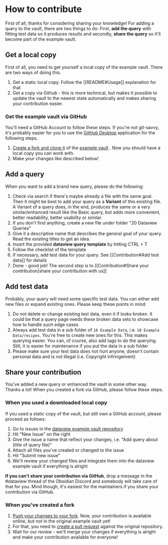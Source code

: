 # How to contribute

First of all, thanks for considering sharing your knowledge! For adding a query to the vault, there are two things to do: First, **add the query** with fitting test data so it produces results and secondly, **share the query** so it'll become part of the example vault.

## Get a local copy

First of all, you need to get yourself a local copy of the example vault. There are two ways of doing this.

1. Get a static local copy. Follow the [[README#Usage]] explanation for that
2. Get a copy via Github - this is more technical, but makes it possible to update the vault to the newest state automatically and makes sharing your contribution easier.

### Get the example vault via GitHub

You'll need a GitHub Account to follow these steps. If you're not git-savvy, it's probably easier for you to use the [GitHub Desktop](https://desktop.github.com/) application for the following steps.

1. [Create a fork and clone it](https://docs.github.com/en/desktop/contributing-and-collaborating-using-github-desktop/adding-and-cloning-repositories/cloning-and-forking-repositories-from-github-desktop#forking-a-repository) of the [example vault](https://github.com/s-blu/obsidian_dataview_example_vault) . Now you should have a local copy you can work with.
3. Make your changes like described below!


## Add a query

When you want to add a brand new query, please do the following:

1. Check via search if there's maybe already a file with the same goal. Then it might be best to add your query as a **Variant** of this existing file. A Variant of a query does, in the end, produces the same or a very similar/enhanced result like the Basic query, but adds more convenient, better readability, better usability or similar. 
2. If you don't find anything, create a new file under folder "20 Dataview Queries"
3. Give it a descriptive name that describes the general goal of your query. Read the existing titles to get an idea.
4. Insert the provided **dataview query template** by hitting CTRL + T
5. Follow the checklist of the template 
6. If necessary, add test data for your query. See [[Contribution#Add test data]] for details
7. Done - good job! The second step is to [[Contribution#Share your contribution|share your contribution with us]]

## Add test data

Probably, your query will need some specific test data. You can either add new files or expand existing ones. Please keep these points in mind:

1. Do not delete or change existing test data, even it if looks broken. It could be that a query page needs these broken data sets to showcase how to handle such edge cases
2. Always add test data in a sub folder of `10 Example Data`, i.e. `10 Example Data/recipes`. You're free to create new ones for this. This makes querying easier. You can, of course, also add tags to do the querying. Still, it is easier for maintenance if you put the data in a sub folder
3. Please make sure your test data does not hurt anyone, doesn't contain personal data and is not illegal (i.e. Copyright infringement)

## Share your contribution

You've added a new query or enhanced the vault in some other way. Thanks a lot! When you created a fork via GitHub, please follow these steps.

### When you used a downloaded local copy

If you used a static copy of the vault, but still own a GitHub account, please proceed as follows:

1. Go to issues in the [dataview example vault repository](https://github.com/s-blu/obsidian_dataview_example_vault/issues) 
2. Hit "New Issue" on the right
3. Give the issue a name that reflect your changes, i.e. "Add query about (title of query file)"
4. Attach all files you've created or changed to the issue
5. Hit "Submit new issue"
6. We'll review your changed files and integrate them into the dataview example vault if everything is alright

**If you can't share your contribution via GitHub**, drop a message in the #dataview thread of the Obsidian Discord and somebody will take care of that for you. Mind though, it's easiest for the maintainers if you share your contribution via GitHub.

### When you've created a fork

1. [Push your changes to your fork](https://docs.github.com/en/desktop/contributing-and-collaborating-using-github-desktop/making-changes-in-a-branch/pushing-changes-to-github). Now, your contribution is available online, but not in the original example vault yet!
2. For that, you need to [create a pull request](https://docs.github.com/en/pull-requests/collaborating-with-pull-requests/proposing-changes-to-your-work-with-pull-requests/creating-a-pull-request-from-a-fork) against the original repository.
3. Wait for our review - we'll merge your changes if everything is alright and make your contribution available for everyone!